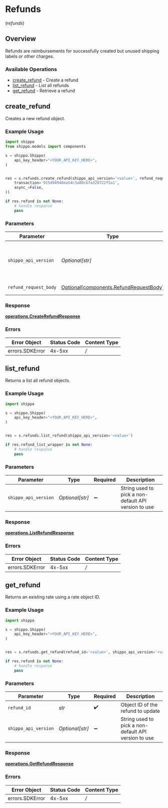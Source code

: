 # Refunds
(*refunds*)

## Overview

Refunds are reimbursements for successfully created but unused shipping labels or other charges.
<SchemaDefinition schemaRef="#/components/schemas/Refund"/>

### Available Operations

* [create_refund](#create_refund) - Create a refund
* [list_refund](#list_refund) - List all refunds
* [get_refund](#get_refund) - Retrieve a refund

## create_refund

Creates a new refund object.

### Example Usage

```python
import shippo
from shippo.models import components

s = shippo.Shippo(
    api_key_header="<YOUR_API_KEY_HERE>",
)


res = s.refunds.create_refund(shippo_api_version='<value>', refund_request_body=components.RefundRequestBody(
    transaction='915d94940ea54c3a80cbfa328722f5a1',
    async_=False,
))

if res.refund is not None:
    # handle response
    pass
```

### Parameters

| Parameter                                                                              | Type                                                                                   | Required                                                                               | Description                                                                            |
| -------------------------------------------------------------------------------------- | -------------------------------------------------------------------------------------- | -------------------------------------------------------------------------------------- | -------------------------------------------------------------------------------------- |
| `shippo_api_version`                                                                   | *Optional[str]*                                                                        | :heavy_minus_sign:                                                                     | String used to pick a non-default API version to use                                   |
| `refund_request_body`                                                                  | [Optional[components.RefundRequestBody]](../../models/components/refundrequestbody.md) | :heavy_minus_sign:                                                                     | Refund details                                                                         |


### Response

**[operations.CreateRefundResponse](../../models/operations/createrefundresponse.md)**
### Errors

| Error Object    | Status Code     | Content Type    |
| --------------- | --------------- | --------------- |
| errors.SDKError | 4x-5xx          | */*             |

## list_refund

Returns a list all refund objects.

### Example Usage

```python
import shippo

s = shippo.Shippo(
    api_key_header="<YOUR_API_KEY_HERE>",
)


res = s.refunds.list_refund(shippo_api_version='<value>')

if res.refund_list_wrapper is not None:
    # handle response
    pass
```

### Parameters

| Parameter                                            | Type                                                 | Required                                             | Description                                          |
| ---------------------------------------------------- | ---------------------------------------------------- | ---------------------------------------------------- | ---------------------------------------------------- |
| `shippo_api_version`                                 | *Optional[str]*                                      | :heavy_minus_sign:                                   | String used to pick a non-default API version to use |


### Response

**[operations.ListRefundResponse](../../models/operations/listrefundresponse.md)**
### Errors

| Error Object    | Status Code     | Content Type    |
| --------------- | --------------- | --------------- |
| errors.SDKError | 4x-5xx          | */*             |

## get_refund

Returns an existing rate using a rate object ID.

### Example Usage

```python
import shippo

s = shippo.Shippo(
    api_key_header="<YOUR_API_KEY_HERE>",
)


res = s.refunds.get_refund(refund_id='<value>', shippo_api_version='<value>')

if res.refund is not None:
    # handle response
    pass
```

### Parameters

| Parameter                                            | Type                                                 | Required                                             | Description                                          |
| ---------------------------------------------------- | ---------------------------------------------------- | ---------------------------------------------------- | ---------------------------------------------------- |
| `refund_id`                                          | *str*                                                | :heavy_check_mark:                                   | Object ID of the refund to update                    |
| `shippo_api_version`                                 | *Optional[str]*                                      | :heavy_minus_sign:                                   | String used to pick a non-default API version to use |


### Response

**[operations.GetRefundResponse](../../models/operations/getrefundresponse.md)**
### Errors

| Error Object    | Status Code     | Content Type    |
| --------------- | --------------- | --------------- |
| errors.SDKError | 4x-5xx          | */*             |
